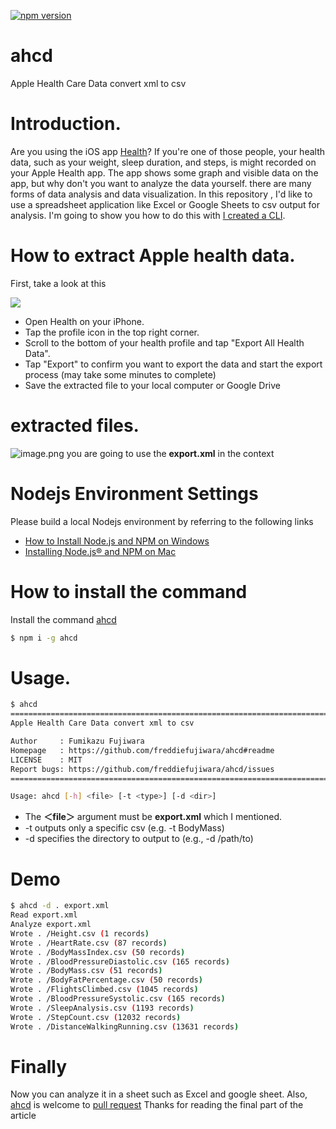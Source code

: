 [![npm version](https://badge.fury.io/js/ahcd.svg)](https://badge.fury.io/js/ahcd)
# ahcd
Apple Health Care Data convert xml to csv

# Introduction.

Are you using the iOS app [Health](https://www.apple.com/ios/health/)?
If you're one of those people, your health data, such as your weight, sleep duration, and steps, is might recorded on your Apple Health app.
The app shows some graph and visible data on the app, but why don't you want to analyze the data yourself.
there are many forms of data analysis and data visualization. In this repository , I'd like to use a spreadsheet application like Excel or Google Sheets to csv output for analysis.
I'm going to show you how to do this with [I created a CLI](https://www.npmjs.com/package/ahcd).

# How to extract Apple health data.
First, take a look at this 

![](https://freddiefujiwara.github.io/ahcd/ezgif.com-video-to-gif.gif)

- Open Health on your iPhone.
- Tap the profile icon in the top right corner.
- Scroll to the bottom of your health profile and tap "Export All Health Data".
- Tap "Export" to confirm you want to export the data and start the export process (may take some minutes to complete)
- Save the extracted file to your local computer or Google Drive

# extracted files.
![image.png](https://qiita-image-store.s3.ap-northeast-1.amazonaws.com/0/1817/177f49a3-a068-c6c9-f42c-363a1817c3ca.png)
you are going to use the **export.xml** in the context

# Nodejs Environment Settings


Please build a local Nodejs environment by referring to the following links
- [How to Install Node.js and NPM on Windows](https://phoenixnap.com/kb/install-node-js-npm-on-windows)
- [Installing Node.js® and NPM on Mac](https://treehouse.github.io/installation-guides/mac/node-mac.html)

# How to install the command
Install the command [ahcd](https://www.npmjs.com/package/ahcd)

```bash
$ npm i -g ahcd
```

# Usage.

```bash
$ ahcd                                                                                                                                                                                                
================================================================================
Apple Health Care Data convert xml to csv

Author     : Fumikazu Fujiwara 
Homepage   : https://github.com/freddiefujiwara/ahcd#readme
LICENSE    : MIT
Report bugs: https://github.com/freddiefujiwara/ahcd/issues
================================================================================

Usage: ahcd [-h] <file> [-t <type>] [-d <dir>]
```
- The **＜file＞** argument must be **export.xml** which I mentioned.
- -t outputs only a specific csv (e.g. -t BodyMass)
- -d specifies the directory to output to (e.g., -d /path/to)

# Demo

```bash
$ ahcd -d . export.xml                                                                                                                                                                                
Read export.xml
Analyze export.xml
Wrote . /Height.csv (1 records)
Wrote . /HeartRate.csv (87 records)
Wrote . /BodyMassIndex.csv (50 records)
Wrote . /BloodPressureDiastolic.csv (165 records)
Wrote . /BodyMass.csv (51 records)
Wrote . /BodyFatPercentage.csv (50 records)
Wrote . /FlightsClimbed.csv (1045 records)
Wrote . /BloodPressureSystolic.csv (165 records)
Wrote . /SleepAnalysis.csv (1193 records)
Wrote . /StepCount.csv (12032 records)
Wrote . /DistanceWalkingRunning.csv (13631 records)
```
 
# Finally
Now you can analyze it in a sheet such as Excel and google sheet.
Also, [ahcd](https://www.npmjs.com/package/ahcd) is welcome to [pull request](https://github.com/freddiefujiwara/ahcd/issues)
Thanks for reading the final part of the article
